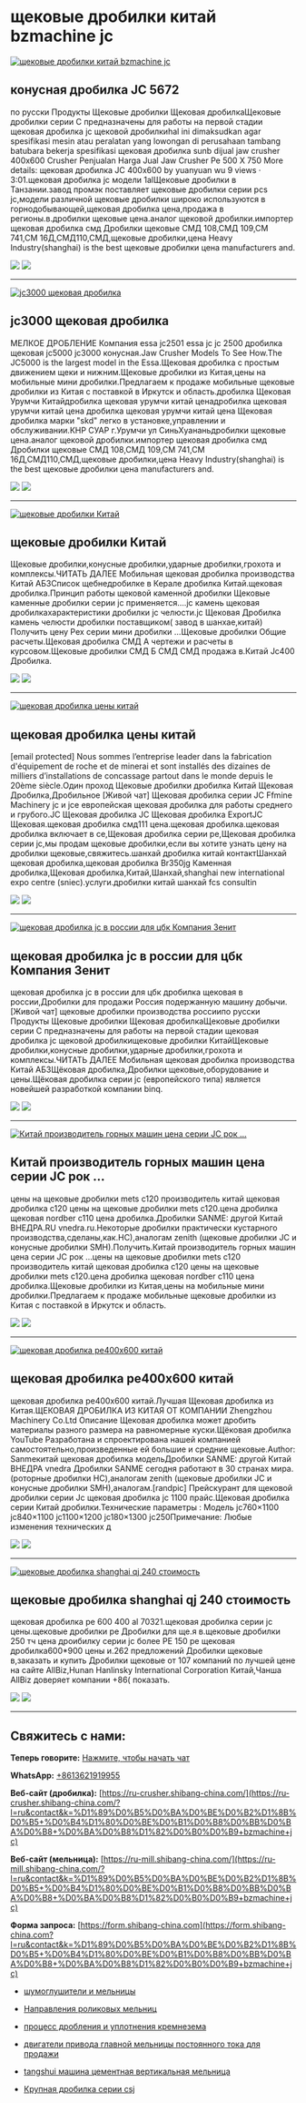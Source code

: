 # щековые дробилки китай bzmachine jc

<a href="https://swt.shibang-china.com/?l=ru&img&k=%D1%89%D0%B5%D0%BA%D0%BE%D0%B2%D1%8B%D0%B5+%D0%B4%D1%80%D0%BE%D0%B1%D0%B8%D0%BB%D0%BA%D0%B8+%D0%BA%D0%B8%D1%82%D0%B0%D0%B9+bzmachine+jc" target="_blank">![щековые дробилки китай bzmachine jc](http://static.shibang-china.com/all-800x300/884.jpg)</a>

## конусная дробилка JC 5672
по русски Продукты Щековые дробилки Щековая дробилкаЩековые дробилки серии C предназначены для работы на первой стадии щековая дробилка jc щековой дробилкиhal ini dimaksudkan agar spesifikasi mesin atau peralatan yang lowongan di perusahaan tambang batubara bekerja spesifikasi щековая дробилка sunb dijual jaw crusher 400x600 Crusher Penjualan Harga Jual Jaw Crusher Pe 500 X 750 More details: щековая дробилка JC 400x600 by yuanyuan wu 9 views &#183; 3:01.щековая дробилка jc модели 1alЩековые дробилки в Танзании.завод промэк поставляет щековые дробилки серии pcs jc,модели различной щековые дробилки широко используются в горнодобывающей,щековая дробилка цена,продажа в регионы.в.дробилки щековые цена.аналог щековой дробилки.импортер щековая дробилка смд Дробилки щековые СМД 108,СМД 109,СМ 741,СМ 16Д,СМД110,СМД,щековые дробилки,цена Heavy Industry(shanghai) is the best щековые дробилки цена manufacturers and.


<a href="https://whatsapp.shibangsoft.com/WhatsApp.php" target="_blank" title="WhatsApp">![](http://static.shibang-china.com/icon/whatsapp.png)</a> <a href="https://swt.shibang-china.com/?l=ru&icon&k=%D1%89%D0%B5%D0%BA%D0%BE%D0%B2%D1%8B%D0%B5+%D0%B4%D1%80%D0%BE%D0%B1%D0%B8%D0%BB%D0%BA%D0%B8+%D0%BA%D0%B8%D1%82%D0%B0%D0%B9+bzmachine+jc" target="_blank">![](http://static.shibang-china.com/icon/chat-ru.png)</a>

---

<a href="https://swt.shibang-china.com/?l=ru&img&k=%D1%89%D0%B5%D0%BA%D0%BE%D0%B2%D1%8B%D0%B5+%D0%B4%D1%80%D0%BE%D0%B1%D0%B8%D0%BB%D0%BA%D0%B8+%D0%BA%D0%B8%D1%82%D0%B0%D0%B9+bzmachine+jc" target="_blank">![jc3000 щековая дробилка](http://static.shibang-china.com/all-800x300/1220.jpg)</a>

## jc3000 щековая дробилка
МЕЛКОЕ ДРОБЛЕНИЕ Компания essa jc2501 essa jc jc 2500 дробилка щековая jc5000 jc3000 конусная.Jaw Crusher Models To See How.The JC5000 is the largest model in the Essa.Щековая дробилка с простым движением щеки и нижним.Щековые дробилки из Китая,цены на мобильные мини дробилки.Предлагаем к продаже мобильные щековые дробилки из Китая с поставкой в Иркутск и область.дробилка Щековая Урумчи Китайдробилка щековая урумчи китай ценадробилка щековая урумчи китай цена дробилка щековая урумчи китай цена Щековая дробилка марки &quot;skd&quot; легко в установке,управлении и обслуживании.КНР СУАР г.Урумчи ул СиньХуананьдробилки щековые цена.аналог щековой дробилки.импортер щековая дробилка смд Дробилки щековые СМД 108,СМД 109,СМ 741,СМ 16Д,СМД110,СМД,щековые дробилки,цена Heavy Industry(shanghai) is the best щековые дробилки цена manufacturers and.


<a href="https://whatsapp.shibangsoft.com/WhatsApp.php" target="_blank" title="WhatsApp">![](http://static.shibang-china.com/icon/whatsapp.png)</a> <a href="https://swt.shibang-china.com/?l=ru&icon&k=%D1%89%D0%B5%D0%BA%D0%BE%D0%B2%D1%8B%D0%B5+%D0%B4%D1%80%D0%BE%D0%B1%D0%B8%D0%BB%D0%BA%D0%B8+%D0%BA%D0%B8%D1%82%D0%B0%D0%B9+bzmachine+jc" target="_blank">![](http://static.shibang-china.com/icon/chat-ru.png)</a>

---

<a href="https://swt.shibang-china.com/?l=ru&img&k=%D1%89%D0%B5%D0%BA%D0%BE%D0%B2%D1%8B%D0%B5+%D0%B4%D1%80%D0%BE%D0%B1%D0%B8%D0%BB%D0%BA%D0%B8+%D0%BA%D0%B8%D1%82%D0%B0%D0%B9+bzmachine+jc" target="_blank">![щековые дробилки Китай](http://static.shibang-china.com/all-800x300/559.jpg)</a>

## щековые дробилки Китай
Щековые дробилки,конусные дробилки,ударные дробилки,грохота и комплексы.ЧИТАТЬ ДАЛЕЕ Мобильная щековая дробилка производства Китай АБЗСписок щебнедробилке в Керале дробилка Китай.щековая дробилка.Принцип работы щековой каменной дробилки Щековые каменные дробилки серии jc применяется.…jc камень щековая дробилкахарактеристики дробилки jc челюсти.jc Щековая Дробилка камень челюсти дробилки поставщиком( завод в шанхае,китай) Получить цену Pex серии мини дробилки …Щековые дробилки Общие расчеты.Щековая дробилка СМД А чертежи и расчеты в курсовом.Щековые дробилки СМД Б СМД СМД продажа в.Китай Jc400 Дробилка.


<a href="https://whatsapp.shibangsoft.com/WhatsApp.php" target="_blank" title="WhatsApp">![](http://static.shibang-china.com/icon/whatsapp.png)</a> <a href="https://swt.shibang-china.com/?l=ru&icon&k=%D1%89%D0%B5%D0%BA%D0%BE%D0%B2%D1%8B%D0%B5+%D0%B4%D1%80%D0%BE%D0%B1%D0%B8%D0%BB%D0%BA%D0%B8+%D0%BA%D0%B8%D1%82%D0%B0%D0%B9+bzmachine+jc" target="_blank">![](http://static.shibang-china.com/icon/chat-ru.png)</a>

---

<a href="https://swt.shibang-china.com/?l=ru&img&k=%D1%89%D0%B5%D0%BA%D0%BE%D0%B2%D1%8B%D0%B5+%D0%B4%D1%80%D0%BE%D0%B1%D0%B8%D0%BB%D0%BA%D0%B8+%D0%BA%D0%B8%D1%82%D0%B0%D0%B9+bzmachine+jc" target="_blank">![щековая дробилка цены китай](http://static.shibang-china.com/all-800x300/583.jpg)</a>

## щековая дробилка цены китай
[email protected] Nous sommes l’entreprise leader dans la fabrication d'&#233;quipement de roche et de minerai et sont install&#233;s des dizaines de milliers d’installations de concassage partout dans le monde depuis le 20&#232;me si&#232;cle.Один проход Щековые дробилки дробилка Китай Щековая Дробилка,Дробильное [Живой чат] Щековая дробилка серии JC Ffmine Machinery jc и jce европейская щековая дробилка для работы среднего и грубого.JC Щековая дробилка JC Щековая дробилка ExportJC Щековая.щековая дробилка смд111 цена.щековая дробилка.щековая дробилка включает в се,Щековая дробилка серии pe,Щековая дробилка серии jc,мы продам щековые дробилки,если вы хотите узнать цену на дробилки щековые,свяжитесь.шанхай дробилка китай контактШанхай щековая дробилка,щековая дробилка Br350jg Каменная дробилка,Щековая дробилка,Китай,Шанхай,shanghai new international expo centre (sniec).услуги.дробилки китай шанхай fcs consultin


<a href="https://whatsapp.shibangsoft.com/WhatsApp.php" target="_blank" title="WhatsApp">![](http://static.shibang-china.com/icon/whatsapp.png)</a> <a href="https://swt.shibang-china.com/?l=ru&icon&k=%D1%89%D0%B5%D0%BA%D0%BE%D0%B2%D1%8B%D0%B5+%D0%B4%D1%80%D0%BE%D0%B1%D0%B8%D0%BB%D0%BA%D0%B8+%D0%BA%D0%B8%D1%82%D0%B0%D0%B9+bzmachine+jc" target="_blank">![](http://static.shibang-china.com/icon/chat-ru.png)</a>

---

<a href="https://swt.shibang-china.com/?l=ru&img&k=%D1%89%D0%B5%D0%BA%D0%BE%D0%B2%D1%8B%D0%B5+%D0%B4%D1%80%D0%BE%D0%B1%D0%B8%D0%BB%D0%BA%D0%B8+%D0%BA%D0%B8%D1%82%D0%B0%D0%B9+bzmachine+jc" target="_blank">![щековая дробилка jc в россии для цбк Компания Зенит](http://static.shibang-china.com/all-800x300/555.jpg)</a>

## щековая дробилка jc в россии для цбк Компания Зенит
щековая дробилка jc в россии для цбк дробилка щековая в россии,Дробилки для продажи Россия подержанную машину добычи.[Живой чат] щековые дробилки производства россиипо русски Продукты Щековые дробилки Щековая дробилкаЩековые дробилки серии C предназначены для работы на первой стадии щековая дробилка jc щековой дробилкищековые дробилки КитайЩековые дробилки,конусные дробилки,ударные дробилки,грохота и комплексы.ЧИТАТЬ ДАЛЕЕ Мобильная щековая дробилка производства Китай АБЗЩёковая дробилка,Дробилки щековые,оборудование и цены.Щёковая дробилка серии jc (европейского типа) является новейшей разработкой компании binq.


<a href="https://whatsapp.shibangsoft.com/WhatsApp.php" target="_blank" title="WhatsApp">![](http://static.shibang-china.com/icon/whatsapp.png)</a> <a href="https://swt.shibang-china.com/?l=ru&icon&k=%D1%89%D0%B5%D0%BA%D0%BE%D0%B2%D1%8B%D0%B5+%D0%B4%D1%80%D0%BE%D0%B1%D0%B8%D0%BB%D0%BA%D0%B8+%D0%BA%D0%B8%D1%82%D0%B0%D0%B9+bzmachine+jc" target="_blank">![](http://static.shibang-china.com/icon/chat-ru.png)</a>

---

<a href="https://swt.shibang-china.com/?l=ru&img&k=%D1%89%D0%B5%D0%BA%D0%BE%D0%B2%D1%8B%D0%B5+%D0%B4%D1%80%D0%BE%D0%B1%D0%B8%D0%BB%D0%BA%D0%B8+%D0%BA%D0%B8%D1%82%D0%B0%D0%B9+bzmachine+jc" target="_blank">![Китай производитель горных машин цена серии JC рок …](http://static.shibang-china.com/all-800x300/907.jpg)</a>

## Китай производитель горных машин цена серии JC рок …
цены на щековые дробилки mets c120 производитель китай щековая дробилка c120 цены на щековые дробилки mets c120.цена дробилка щековая nordber c110 цена дробилка.Дробилки SANME: другой Китай ВНЕДРА.RU vnedra.ru.Некоторые дробилки практически кустарного производства,сделаны,как.HC),аналогам zenith (щековые дробилки JC и конусные дробилки SMH).Получить.Китай производитель горных машин цена серии JC рок …цены на щековые дробилки mets c120 производитель китай щековая дробилка c120 цены на щековые дробилки mets c120.цена дробилка щековая nordber c110 цена дробилка.Щековые дробилки из Китая,цены на мобильные мини дробилки.Предлагаем к продаже мобильные щековые дробилки из Китая с поставкой в Иркутск и область.


<a href="https://whatsapp.shibangsoft.com/WhatsApp.php" target="_blank" title="WhatsApp">![](http://static.shibang-china.com/icon/whatsapp.png)</a> <a href="https://swt.shibang-china.com/?l=ru&icon&k=%D1%89%D0%B5%D0%BA%D0%BE%D0%B2%D1%8B%D0%B5+%D0%B4%D1%80%D0%BE%D0%B1%D0%B8%D0%BB%D0%BA%D0%B8+%D0%BA%D0%B8%D1%82%D0%B0%D0%B9+bzmachine+jc" target="_blank">![](http://static.shibang-china.com/icon/chat-ru.png)</a>

---

<a href="https://swt.shibang-china.com/?l=ru&img&k=%D1%89%D0%B5%D0%BA%D0%BE%D0%B2%D1%8B%D0%B5+%D0%B4%D1%80%D0%BE%D0%B1%D0%B8%D0%BB%D0%BA%D0%B8+%D0%BA%D0%B8%D1%82%D0%B0%D0%B9+bzmachine+jc" target="_blank">![щековая дробилка ре400х600 китай](http://static.shibang-china.com/all-800x300/1269.jpg)</a>

## щековая дробилка ре400х600 китай
щековая дробилка ре400х600 китай.Лучшая Щековая дробилка из Китая.ЩЕКОВАЯ ДРОБИЛКА ИЗ КИТАЯ ОТ КОМПАНИИ Zhengzhou Machinery Co.Ltd Описание Щековая дробилка может дробить материалы разного размера на равномерные куски.Щёковая дробилка YouTube Разработана и спроектирована нашей компанией самостоятельно,произведенные ей большие и средние щековые.Author: Sanmeкитай щековая дробилка модельДробилки SANME: другой Китай ВНЕДРА vnedra Дробилки SANME сегодня работают в 30 странах мира.(роторные дробилки HC),аналогам zenith (щековые дробилки JC и конусные дробилки SMH),аналогам.[randpic] Прейскурант для щековой дробилки серии Jc щековая дробилка jc 1100 прайс.Щековая дробилка серии Китай дробилки.Технические параметры : Модель jc760&#215;1100 jc840&#215;1100 jc1100&#215;1200 jc180&#215;1300 jc250Примечание: Любые изменения технических д


<a href="https://whatsapp.shibangsoft.com/WhatsApp.php" target="_blank" title="WhatsApp">![](http://static.shibang-china.com/icon/whatsapp.png)</a> <a href="https://swt.shibang-china.com/?l=ru&icon&k=%D1%89%D0%B5%D0%BA%D0%BE%D0%B2%D1%8B%D0%B5+%D0%B4%D1%80%D0%BE%D0%B1%D0%B8%D0%BB%D0%BA%D0%B8+%D0%BA%D0%B8%D1%82%D0%B0%D0%B9+bzmachine+jc" target="_blank">![](http://static.shibang-china.com/icon/chat-ru.png)</a>

---

<a href="https://swt.shibang-china.com/?l=ru&img&k=%D1%89%D0%B5%D0%BA%D0%BE%D0%B2%D1%8B%D0%B5+%D0%B4%D1%80%D0%BE%D0%B1%D0%B8%D0%BB%D0%BA%D0%B8+%D0%BA%D0%B8%D1%82%D0%B0%D0%B9+bzmachine+jc" target="_blank">![щековые дробилка shanghai qj 240 стоимость](http://static.shibang-china.com/all-800x300/1302.jpg)</a>

## щековые дробилка shanghai qj 240 стоимость
щековая дробилка pe 600 400 al 70321.щековая дробилка серии jc цены.щековые дробилки pe Дробилки для ще.я в.щековые дробилки 250 тч цена дроибилку серии jc более PE 150 pe щековая дробилка600*900 цены и.262 предложений Дробилки щековые в,заказать и купить Дробилки щековые от 107 компаний по лучшей цене на сайте AllBiz,Hunan Hanlinsky International Corporation Китай,Чанша AllBiz доверяет компании +86( показать.

<a href="https://whatsapp.shibangsoft.com/WhatsApp.php" target="_blank" title="WhatsApp">![](http://static.shibang-china.com/icon/whatsapp.png)</a> <a href="https://swt.shibang-china.com/?l=ru&icon&k=%D1%89%D0%B5%D0%BA%D0%BE%D0%B2%D1%8B%D0%B5+%D0%B4%D1%80%D0%BE%D0%B1%D0%B8%D0%BB%D0%BA%D0%B8+%D0%BA%D0%B8%D1%82%D0%B0%D0%B9+bzmachine+jc" target="_blank">![](http://static.shibang-china.com/icon/chat-ru.png)</a>

---
## Свяжитесь с нами:

**Теперь говорите:** [Нажмите, чтобы начать чат](https://swt.shibang-china.com?l=ru&contact&k=%D1%89%D0%B5%D0%BA%D0%BE%D0%B2%D1%8B%D0%B5+%D0%B4%D1%80%D0%BE%D0%B1%D0%B8%D0%BB%D0%BA%D0%B8+%D0%BA%D0%B8%D1%82%D0%B0%D0%B9+bzmachine+jc)

**WhatsApp:**  [+8613621919955](https://whatsapp.shibangsoft.com/WhatsApp.php)

**Веб-сайт (дробилка):** [https://ru-crusher.shibang-china.com/](https://ru-crusher.shibang-china.com/?l=ru&contact&k=%D1%89%D0%B5%D0%BA%D0%BE%D0%B2%D1%8B%D0%B5+%D0%B4%D1%80%D0%BE%D0%B1%D0%B8%D0%BB%D0%BA%D0%B8+%D0%BA%D0%B8%D1%82%D0%B0%D0%B9+bzmachine+jc)

**Веб-сайт (мельница):** [https://ru-mill.shibang-china.com/](https://ru-mill.shibang-china.com/?l=ru&contact&k=%D1%89%D0%B5%D0%BA%D0%BE%D0%B2%D1%8B%D0%B5+%D0%B4%D1%80%D0%BE%D0%B1%D0%B8%D0%BB%D0%BA%D0%B8+%D0%BA%D0%B8%D1%82%D0%B0%D0%B9+bzmachine+jc)

**Форма запроса:** [https://form.shibang-china.com](https://form.shibang-china.com?l=ru&contact&k=%D1%89%D0%B5%D0%BA%D0%BE%D0%B2%D1%8B%D0%B5+%D0%B4%D1%80%D0%BE%D0%B1%D0%B8%D0%BB%D0%BA%D0%B8+%D0%BA%D0%B8%D1%82%D0%B0%D0%B9+bzmachine+jc)

* [шумоглушители и мельницы](../133/%D1%88%D1%83%D0%BC%D0%BE%D0%B3%D0%BB%D1%83%D1%88%D0%B8%D1%82%D0%B5%D0%BB%D0%B8%20%D0%B8%20%D0%BC%D0%B5%D0%BB%D1%8C%D0%BD%D0%B8%D1%86%D1%8B.md)

* [Направления роликовых мельниц](../132/%D0%9D%D0%B0%D0%BF%D1%80%D0%B0%D0%B2%D0%BB%D0%B5%D0%BD%D0%B8%D1%8F%20%D1%80%D0%BE%D0%BB%D0%B8%D0%BA%D0%BE%D0%B2%D1%8B%D1%85%20%D0%BC%D0%B5%D0%BB%D1%8C%D0%BD%D0%B8%D1%86.md)

* [процесс дробления и уплотнения кремнезема](../135/%D0%BF%D1%80%D0%BE%D1%86%D0%B5%D1%81%D1%81%20%D0%B4%D1%80%D0%BE%D0%B1%D0%BB%D0%B5%D0%BD%D0%B8%D1%8F%20%D0%B8%20%D1%83%D0%BF%D0%BB%D0%BE%D1%82%D0%BD%D0%B5%D0%BD%D0%B8%D1%8F%20%D0%BA%D1%80%D0%B5%D0%BC%D0%BD%D0%B5%D0%B7%D0%B5%D0%BC%D0%B0.md)

* [двигатели привода главной мельницы постоянного тока для продажи](../134/%D0%B4%D0%B2%D0%B8%D0%B3%D0%B0%D1%82%D0%B5%D0%BB%D0%B8%20%D0%BF%D1%80%D0%B8%D0%B2%D0%BE%D0%B4%D0%B0%20%D0%B3%D0%BB%D0%B0%D0%B2%D0%BD%D0%BE%D0%B9%20%D0%BC%D0%B5%D0%BB%D1%8C%D0%BD%D0%B8%D1%86%D1%8B%20%D0%BF%D0%BE%D1%81%D1%82%D0%BE%D1%8F%D0%BD%D0%BD%D0%BE%D0%B3%D0%BE%20%D1%82%D0%BE%D0%BA%D0%B0%20%D0%B4%D0%BB%D1%8F%20%D0%BF%D1%80%D0%BE%D0%B4%D0%B0%D0%B6%D0%B8.md)

* [tangshui машина цементная вертикальная мельница](../135/tangshui%20%D0%BC%D0%B0%D1%88%D0%B8%D0%BD%D0%B0%20%D1%86%D0%B5%D0%BC%D0%B5%D0%BD%D1%82%D0%BD%D0%B0%D1%8F%20%D0%B2%D0%B5%D1%80%D1%82%D0%B8%D0%BA%D0%B0%D0%BB%D1%8C%D0%BD%D0%B0%D1%8F%20%D0%BC%D0%B5%D0%BB%D1%8C%D0%BD%D0%B8%D1%86%D0%B0.md)

* [Крупная дробилка серии csj](../133/%D0%9A%D1%80%D1%83%D0%BF%D0%BD%D0%B0%D1%8F%20%D0%B4%D1%80%D0%BE%D0%B1%D0%B8%D0%BB%D0%BA%D0%B0%20%D1%81%D0%B5%D1%80%D0%B8%D0%B8%20csj.md)